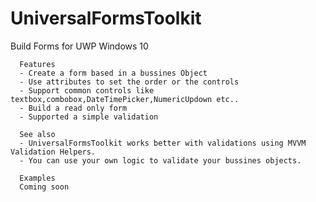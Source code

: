 # UniversalFormsToolkit

Build Forms for UWP Windows 10

      Features
      - Create a form based in a bussines Object
      - Use attributes to set the order or the controls
      - Support common controls like textbox,combobox,DateTimePicker,NumericUpdown etc..
      - Build a read only form
      - Supported a simple validation

      See also
      - UniversalFormsToolkit works better with validations using MVVM Validation Helpers.
      - You can use your own logic to validate your bussines objects.
      
      Examples
      Coming soon
